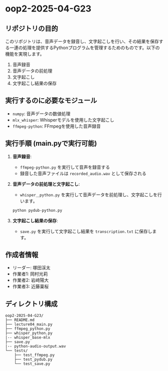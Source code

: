 # oop2-2025-04-G23

## リポジトリの目的
このリポジトリは、音声データを録音し、文字起こしを行い、その結果を保存する一連の処理を提供するPythonプログラムを管理するためのものです。以下の機能を実現します。

1. 音声録音
2. 音声データの前処理
3. 文字起こし
4. 文字起こし結果の保存

## 実行するのに必要なモジュール

- `numpy`: 音声データの数値処理
- `mlx_whisper`: Whisperモデルを使用した文字起こし
- `ffmpeg-python`: FFmpegを使用した音声録音

## 実行手順 (main.pyで実行可能)
1. **音声録音**:
   - `ffmpeg-python.py` を実行して音声を録音する
   - 録音した音声ファイルは `recorded_audio.wav` として保存される

2. **音声データの前処理と文字起こし**:
   - `whisper＿python.py` を実行して音声データを前処理し、文字起こしを行います。

   ```bash
   python pydub-python.py
   ```

3. **文字起こし結果の保存**:
   - `save.py` を実行して文字起こし結果を `transcription.txt` に保存します。


## 作成者情報

- リーダー: 塚田渓太
- 作業者1: 岡村光莉
- 作業者2: 岩﨑陽大
- 作業者3: 近藤稟桜

## ディレクトリ構成
```
oop2-2025-04-G23/
├── README.md
├── lecture04_main.py
├── ffmpeg_python.py
├── whisper_python.py
|-- whisper_base-mlx
├── save.py
|-- python-audio-output.wav
└── tests/
    ├── test_ffmpeg.py
    ├── test_pydub.py
    └── test_save.py
```
